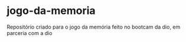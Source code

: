 # jogo-da-memoria
Repositório criado para o jogo da memória feito no bootcam da dio, em parceria com a dio
